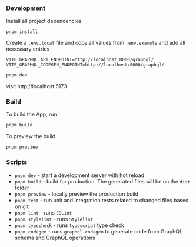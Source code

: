 ### Development
Install all project dependencies

```
pnpm install
```

Create a `.env.local` file and copy all values from `.env.example` and add all necessary entries

```
VITE_GRAPHQL_API_ENDPOINT=http://localhost:8000/graphql/
VITE_GRAPHQL_CODEGEN_ENDPOINT=http://localhost:8000/graphql/
```

```bash
pnpm dev
```

visit http://localhost:5173

### Build

To build the App, run

```bash
pnpm build
```
To preview the build
```bash
pnpm preview
```
### Scripts

- `pnpm dev` - start a development server with hot reload
- `pnpm build` - build for production. The generated files will be on the `dist` folder
- `pnpm preview` - locally preview the production build
- `pnpm test` - run unit and integration tests related to changed files based on git
- `pnpm lint` - runs `ESLint`
- `pnpm stylelint` - runs `Stylelint`
- `pnpm typecheck` - runs `typescript` type check
- `pnpm codegen` - runs `graphql-codegen` to generate code from GraphQL schema and GraphQL operations
